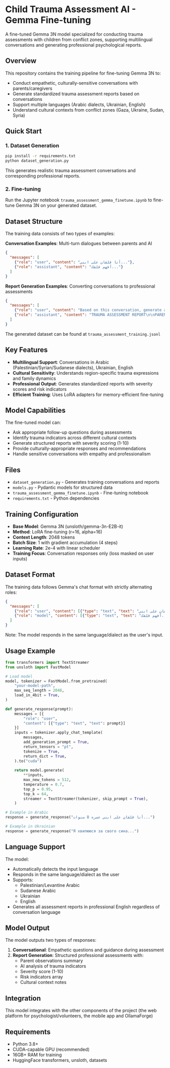 # Child Trauma Assessment AI - Gemma Fine-tuning

A fine-tuned Gemma 3N model specialized for conducting trauma assessments with children from conflict zones, supporting multilingual conversations and generating professional psychological reports.

## Overview

This repository contains the training pipeline for fine-tuning Gemma 3N to:
- Conduct empathetic, culturally-sensitive conversations with parents/caregivers
- Generate standardized trauma assessment reports based on conversations
- Support multiple languages (Arabic dialects, Ukrainian, English)
- Understand cultural contexts from conflict zones (Gaza, Ukraine, Sudan, Syria)

## Quick Start

### 1. Dataset Generation
```bash
pip install -r requirements.txt
python dataset_generation.py
```

This generates realistic trauma assessment conversations and corresponding professional reports.

### 2. Fine-tuning
Run the Jupyter notebook `trauma_assessment_gemma_finetune.ipynb` to fine-tune Gemma 3N on your generated dataset.

## Dataset Structure

The training data consists of two types of examples:

**Conversation Examples**: Multi-turn dialogues between parents and AI
```json
{
  "messages": [
    {"role": "user", "content": "أنا قلقان على ابني..."},
    {"role": "assistant", "content": "أفهم قلقك..."}
  ]
}
```

**Report Generation Examples**: Converting conversations to professional assessments
```json
{
  "messages": [
    {"role": "user", "content": "Based on this conversation, generate a report..."},
    {"role": "assistant", "content": "TRAUMA ASSESSMENT REPORT\n\nPARENT OBSERVATIONS:..."}
  ]
}
```

The generated dataset can be found at `trauma_assessment_training.jsonl`
## Key Features

- **Multilingual Support**: Conversations in Arabic (Palestinian/Syrian/Sudanese dialects), Ukrainian, English
- **Cultural Sensitivity**: Understands region-specific trauma expressions and family dynamics
- **Professional Output**: Generates standardized reports with severity scores and risk indicators
- **Efficient Training**: Uses LoRA adapters for memory-efficient fine-tuning

## Model Capabilities

The fine-tuned model can:
- Ask appropriate follow-up questions during assessments
- Identify trauma indicators across different cultural contexts
- Generate structured reports with severity scoring (1-10)
- Provide culturally-appropriate responses and recommendations
- Handle sensitive conversations with empathy and professionalism

## Files

- `dataset_generation.py` - Generates training conversations and reports
- `models.py` - Pydantic models for structured data
- `trauma_assessment_gemma_finetune.ipynb` - Fine-tuning notebook
- `requirements.txt` - Python dependencies

## Training Configuration

- **Base Model**: Gemma 3N (unsloth/gemma-3n-E2B-it)
- **Method**: LoRA fine-tuning (r=16, alpha=16)
- **Context Length**: 2048 tokens
- **Batch Size**: 1 with gradient accumulation (4 steps)
- **Learning Rate**: 2e-4 with linear scheduler
- **Training Focus**: Conversation responses only (loss masked on user inputs)

## Dataset Format

The training data follows Gemma's chat format with strictly alternating roles:

```json
{
  "messages": [
    {"role": "user", "content": [{"type": "text", "text": "أنا قلقان على ابني..."}]},
    {"role": "model", "content": [{"type": "text", "text": "أفهم قلقك..."}]}
  ]
}
```

Note: The model responds in the same language/dialect as the user's input.

## Usage Example

```python
from transformers import TextStreamer
from unsloth import FastModel

# Load model
model, tokenizer = FastModel.from_pretrained(
    "your-model-path",
    max_seq_length = 2048,
    load_in_4bit = True,
)

def generate_response(prompt):
    messages = [{
        "role": "user",
        "content": [{"type": "text", "text": prompt}]
    }]
    inputs = tokenizer.apply_chat_template(
        messages,
        add_generation_prompt = True,
        return_tensors = "pt",
        tokenize = True,
        return_dict = True,
    ).to("cuda")
    
    return model.generate(
        **inputs,
        max_new_tokens = 512,
        temperature = 0.7,
        top_p = 0.95,
        top_k = 64,
        streamer = TextStreamer(tokenizer, skip_prompt = True),
    )

# Example in Arabic
response = generate_response("أنا قلقان على ابني عمره 8 سنوات...")

# Example in Ukrainian
response = generate_response("Я хвилююся за свого сина...")
```

## Language Support

The model:
- Automatically detects the input language
- Responds in the same language/dialect as the user
- Supports:
  * Palestinian/Levantine Arabic
  * Sudanese Arabic
  * Ukrainian
  * English
- Generates all assessment reports in professional English regardless of conversation language

## Model Output

The model outputs two types of responses:
1. **Conversational**: Empathetic questions and guidance during assessment
2. **Report Generation**: Structured professional assessments with:
   - Parent observations summary
   - AI analysis of trauma indicators
   - Severity score (1-10)
   - Risk indicators array
   - Cultural context notes

## Integration

This model integrates with the other components of the project (the web platform for psychologist/volunteers, the mobile app and OllamaForge)

## Requirements

- Python 3.8+
- CUDA-capable GPU (recommended)
- 16GB+ RAM for training
- HuggingFace transformers, unsloth, datasets